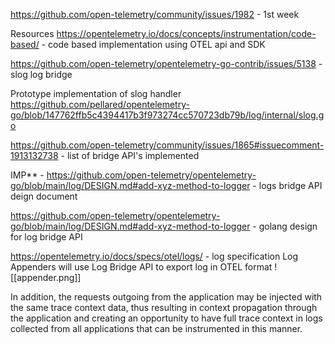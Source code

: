 
https://github.com/open-telemetry/community/issues/1982  - 1st week


Resources
https://opentelemetry.io/docs/concepts/instrumentation/code-based/ - code based implementation using OTEL api and SDK


https://github.com/open-telemetry/opentelemetry-go-contrib/issues/5138 - slog log bridge

Prototype implementation of slog handler https://github.com/pellared/opentelemetry-go/blob/147762ffb5c4394417b3f973274cc570723db79b/log/internal/slog.go

https://github.com/open-telemetry/community/issues/1865#issuecomment-1913132738  - list of bridge API's implemented

IMP** - https://github.com/open-telemetry/opentelemetry-go/blob/main/log/DESIGN.md#add-xyz-method-to-logger  - logs bridge API deign document


https://github.com/open-telemetry/opentelemetry-go/blob/main/log/DESIGN.md#add-xyz-method-to-logger - golang design for log bridge API


https://opentelemetry.io/docs/specs/otel/logs/ - log specification
Log Appenders will use Log Bridge API to export log in OTEL format
![[appender.png]]








In addition, the requests outgoing from the application may be injected with the same trace context data, thus resulting in context propagation through the application and creating an opportunity to have full trace context in logs collected from all applications that can be instrumented in this manner.
